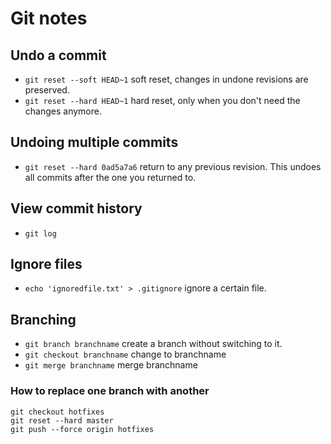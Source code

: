 # Git notes

## Undo a commit

- `git reset --soft HEAD~1` soft reset, changes in undone revisions are preserved.
- `git reset --hard HEAD~1` hard reset, only when you don't need the changes anymore.

## Undoing multiple commits

- `git reset --hard 0ad5a7a6` return to any previous revision. This undoes all commits after the one you returned to.

## View commit history

- `git log`

## Ignore files

- `echo 'ignoredfile.txt' > .gitignore` ignore a certain file.

## Branching

- `git branch branchname` create a branch without switching to it.
- `git checkout branchname` change to branchname
- `git merge branchname` merge branchname

### How to replace one branch with another

```
git checkout hotfixes
git reset --hard master
git push --force origin hotfixes
```